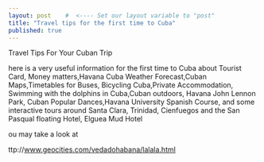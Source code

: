 ```yaml
---
layout: post    #  <---- Set our layout variable to "post"
title: "Travel tips for the first time to Cuba"  
published: true
---
```


Travel Tips For Your Cuban Trip

here is a very useful information for the first time to 
Cuba about Tourist Card, Money matters,Havana Cuba Weather 
Forecast,Cuban Maps,Timetables for Buses, Bicycling 
Cuba,Private Accommodation, Swimming with the dolphins in 
Cuba,Cuban outdoors,  Havana John Lennon Park, Cuban 
Popular Dances,Havana University Spanish Course, and some 
interactive tours around Santa Clara, Trinidad, Cienfuegos 
and the San Pasqual floating Hotel, Elguea Mud Hotel

ou may take a look at

ttp://www.geocities.com/vedadohabana/lalala.html
